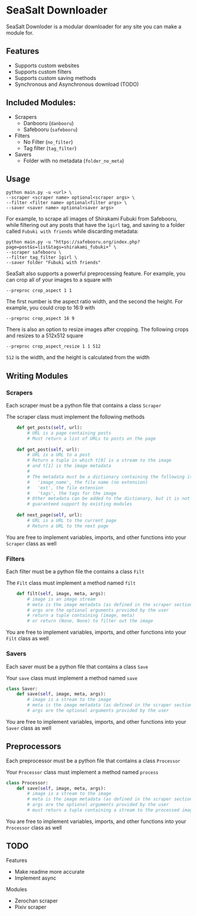 # SeaSalt Downloader

SeaSalt Downloder is a modular downloader for any site you can make a module for.

## Features
 * Supports custom websites
 * Supports custom filters
 * Supports custom saving methods
 * Synchronous and Asynchronous download (TODO)

## Included Modules:
* Scrapers
   * Danbooru (`danbooru`)
   * Safebooru (`safebooru`)
* Filters
   * No Filter (`no_filter`)
   * Tag filter (`tag_filter`)
* Savers
   * Folder with no metadata (`folder_no_meta`)

## Usage
```commandline
python main.py -u <url> \
--scraper <scraper name> optional<scraper args> \
--filter <filter name> optional<filter args> \
--saver <saver name> optional<saver args>
```
For example, to scrape all images of Shirakami Fubuki from Safebooru, while filtering out any posts that have the `1girl` tag, and saving to a folder called `Fubuki with friends` while discarding metadata:
```commandline
python main.py -u "https://safebooru.org/index.php?page=post&s=list&tags=shirakami_fubuki+" \
--scraper safebooru \
--filter tag_filter 1girl \
--saver folder "Fubuki with friends"
```
SeaSalt also supports a powerful preprocessing feature. For example, you can crop all of your images to a square with
```commandline
--preproc crop_aspect 1 1
```
The first number is the aspect ratio width, and the second the height. For example, you could crop to 16:9 with
```commandline
--preproc crop_aspect 16 9
```
There is also an option to resize images after cropping. The following crops and resizes to a 512x512 square
```commandline
--preproc crop_aspect_resize 1 1 512
```
`512` is the width, and the height is calculated from the width

## Writing Modules

### Scrapers
Each scraper must be a python file that contains a class `Scraper`

The scraper class must implement the following methods
```py
    def get_posts(self, url):
        # URL is a page containing posts
        # Must return a list of URLs to posts on the page
        
    def get_post(self, url):
        # URL is a URL to a post
        # Return a tuple in which t[0] is a stream to the image
        # and t[1] is the image metadata
        #
        # The metadata must be a dictionary containing the following items:
        #   'image_name', the file name (no extension)
        #   'ext', the file extension
        #   'tags', the tags for the image
        # Other metadata can be added to the dictionary, but it is not
        # guaranteed support by existing modules
        
    def next_page(self, url):
        # URL is a URL to the current page
        # Return a URL to the next page
```
You are free to implement variables, imports, and other functions into your `Scraper` class as well
### Filters
Each filter must be a python file the contains a class `Filt`

The `Filt` class must implement a method named `filt`
```py
    def filt(self, image, meta, args):
        # image is an image stream
        # meta is the image metadata (as defined in the scraper section)
        # args are the optional arguments provided by the user
        # return a tuple containing (image, meta)
        # or return (None, None) to filter out the image
```
You are free to implement variables, imports, and other functions into your `Filt` class as well

### Savers
Each saver must be a python file that contains a class `Save`

Your `save` class must implement a method named `save`
```py
class Saver:
    def save(self, image, meta, args):
        # image is a stream to the image
        # meta is the image metadata (as defined in the scraper section)
        # args are the optional arguments provided by the user
```
You are free to implement variables, imports, and other functions into your `Saver` class as well

## Preprocessors
Each preprocessor must be a python file that contains a class `Processor`

Your `Processor` class must implement a method named `process`
```py
class Processor:
    def save(self, image, meta, args):
        # image is a stream to the image
        # meta is the image metadata (as defined in the scraper section)
        # args are the optional arguments provided by the user
        # must return a tuple containing a stream to the processed image and the meta (stream, meta)
```
You are free to implement variables, imports, and other functions into your `Processor` class as well

## TODO
Features
* Make readme more accurate
* Implement async

Modules
* Zerochan scraper
* Pixiv scraper